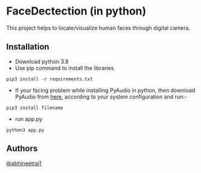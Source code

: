 # FaceDectection (in python)
This project helps to locate/visualize human faces through digital camera.

## Installation
*	Download python 3.8
*	Use pip command to install the libraries
```
pip3 install -r requirements.txt
```
*	If your facing problem while installing PyAudio in python, then download PyAudio from [here](https://www.lfd.uci.edu/%7Egohlke/pythonlibs/), according to your system configuration and run:-
```
pip3 install filename
```
*	run app.py
```
python3 app.py
```

## Authors
[@abhineetraj1](https://github.com/abhineetraj1)